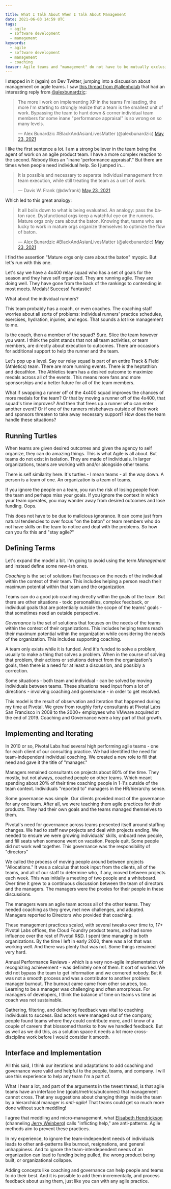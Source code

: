 ```yaml
---

title: What I Talk About When I Talk About Management
date: 2021-06-03 14:59 UTC
tags: 
  - agile
  - software development
  - management
keywords:
  - agile
  - software development
  - management
  - coaching
teaser: Agile teams and "management" do not have to be mutually exclusive. Management is essential the long term success of agile teams.
---
```


[thread]: https://twitter.com/allenholub/status/1396171069627633667
[alex]: https://twitter.com/alexbunardzic
[esh]: https://twitter.com/testobsessed
[jw]: https://en.wikipedia.org/wiki/Gerald_Weinberg


I stepped in it (again) on Dev Twitter, jumping into a discussion about management on agile teams. I saw [this thread from @allenholub][thread] that had an interesting reply from [@alexbunardzic][alex]:

<blockquote class="twitter-tweet"><p lang="en" dir="ltr">The more I work on implementing XP in the teams I&#39;m leading, the more I&#39;m starting to strongly realize that a team is the smallest unit of work. Bypassing the team to hunt down &amp; corner individual team members for some inane &quot;performance appraisal&quot; is so wrong on so many levels.</p>&mdash; Alex Bunardzic #BlackAndAsianLivesMatter (@alexbunardzic) <a href="https://twitter.com/alexbunardzic/status/1396280635665256451?ref\_src=twsrc%5Etfw">May 23, 2021</a></blockquote>

I like the first sentence a lot. I am a strong believer in the team being the agent of work on an agile product team. I have a more complex reaction to the second. Nobody likes an "inane 'performance appraisal'." But there are times when people need individual help. So I jumped in...

<blockquote class="twitter-tweet"><p lang="en" dir="ltr">It is possible and necessary to separate individual management from team execution, while still treating the team as a unit of work.</p>&mdash; Davis W. Frank (@dwfrank) <a href="https://twitter.com/dwfrank/status/1396468672772804619?ref\_src=twsrc%5Etfw">May 23, 2021</a></blockquote>

Which led to this great analogy:

<blockquote class="twitter-tweet"><p lang="en" dir="ltr">It all boils down to what is being evaluated. An analogy: pass the baton race. Dysfunctional orgs keep a watchful eye on the runners. Mature orgs only care about the baton. Knowing that, teams who are lucky to work in mature orgs organize themselves to optimize the flow of baton.</p>&mdash; Alex Bunardzic #BlackAndAsianLivesMatter (@alexbunardzic) <a href="https://twitter.com/alexbunardzic/status/1396473208010809348?ref\_src=twsrc%5Etfw">May 23, 2021</a></blockquote>

I find the assertion "Mature orgs only care about the baton" myopic. But let's run with this one.

Let's say we have a 4x400 relay squad who has a set of goals for the season and they have self organized. They are running agile. They are doing well. They have gone from the back of the rankings to contending in most meets. Medals! Success! Fantastic!

What about the individual runners?

This team probably has a coach, or even coaches. The coaching staff worries about all sorts of problems: individual runners' practice schedules, exercises, hydration, injuries, and egos. That sounds a lot like management to me.

Is the coach, then a member of the squad? Sure. Slice the team however you want. I think the point stands that not all team activities, or team members, are directly about execution to outcomes. There are occasions for additional support to help the runner and the team.

Let's pop up a level. Say our relay squad is part of an entire Track & Field (Athletics) team. There are more running events. There is the heptathlon and decathlon. The Athletics team has a desired outcome to maximize medals across all of the events. This means more fans and more sponsorships and a better future for all of the team members.

What if swapping a runner off of the 4x400 squad improves the chances of more medals for the team? Or that by moving a runner off of the 4x400, that squad's time improves? And then that frees up a runner who can enter another event? Or if one of the runners misbehaves outside of their work and sponsors threaten to take away necessary support? How does the team handle these situations?

## Running Turtles
When teams are given desired outcomes and given the agency to self organize, they can do amazing things. This is what Agile is all about. But teams do not exist in isolation. They are made of individuals. In larger organizations, teams are working with and/or alongside other teams.

There is self similarity here. It's turtles - I mean teams - all the way down. A person is a team of one. An organization is a team of teams.

If you ignore the people on a team, you run the risk of losing people from the team and perhaps miss your goals. If you ignore the context in which your team operates, you may wander away from desired outcomes and lose funding. Oops.

This does not have to be due to malicious ignorance. It can come just from natural tendencies to over focus "on the baton" or team members who do not have skills on the team to notice and deal with the problems. So how can you fix this and "stay agile?"

## Defining Terms
Let's expand the model a bit. I'm going to avoid using the term _Management_ and instead define some new-ish ones.

_Coaching_ is the set of solutions that focuses on the needs of the individual within the context of their team. This includes helping a person reach their maximum potential within that team and the organization.

Teams can do a good job coaching directly within the goals of the team. But there are other situations - toxic personalities, complex feedback, or individual goals that are potentially outside the scope of the teams' goals - that sometimes need an outside perspective.

_Governance_ is the set of solutions that focuses on the needs of the teams within the context of their organizations. This includes helping teams reach their maximum potential within the organization while considering the needs of the organization. This includes supporting coaching.

A team only exists while it is funded. And it's funded to solve a problem, usually to make a thing that solves a problem. When in the course of solving that problem, their actions or solutions detract from the organization's goals, then there is a need for at least a discussion, and possibly a correction.

Some situations - both team and individual - can be solved by moving individuals between teams. These situations need input from a lot of directions - involving coaching and governance - in order to get resolved.

This model is the result of observation and iteration that happened during my time at Pivotal. We grew from roughly forty consultants at Pivotal Labs San Francisco in 2008 to the 2000+ employees who VMware acquired at the end of 2019. Coaching and Governance were a key part of that growth.

## Implementing and Iterating
In 2010 or so, Pivotal Labs had several high performing agile teams - one for each client of our consulting practice. We had identified the need for team-independent individual coaching. We created a new role to fill that need and gave it the title of "manager."

Managers remained consultants on projects about 80% of the time. They mostly, but not always, coached people on other teams. Which meant spending about 20% of their time coaching people in 1-1's outside of the team context. Individuals "reported to" managers in the HR/hierarchy sense.

Some governance was simple. Our clients provided most of the governance for any one team. After all, we were teaching them agile practices for their products. They had their own goals and the teams managed themselves to them.

Pivotal's need for governance across teams presented itself around staffing changes. We had to staff new projects and deal with projects ending. We needed to ensure we were growing individuals' skills, onboard new people, and fill seats when someone went on vacation. People quit. Some people did not work well together. This governance was the responsibility of "directors"

We called the process of moving people around between projects "Allocations." It was a calculus that took input from the clients, all of the teams, and all of our staff to determine who, if any, moved between projects each week. This was initially a meeting of two people and a whiteboard. Over time it grew to a continuous discussion between the team of directors and the managers. The managers were the proxies for their people in these discussions.

The managers were an agile team across all of the other teams. They needed coaching as they grew, met new challenges, and adapted. Managers reported to Directors who provided that coaching.

These management practices scaled, with several tweaks over time to, 17+ Pivotal Labs offices, the Cloud Foundry product teams, and had some influence over the rest of Pivotal R&D. I spent time managing in both organizations. By the time I left in early 2020, there was a lot that was working well. And there was plenty that was not. Some things remained very hard.

Annual Performance Reviews - which is a very non-agile implementation of recognizing achievement - was definitely one of them. It sort of worked. We did not bypass the team to get information and we cornered nobody. But it was not a smooth process and was a contributor to another problem: manager burnout. The burnout came came from other sources, too. Learning to be a manager was challenging and often amorphous. For managers of developers, I think the balance of time on teams vs time as coach was not sustainable.

Gathering, filtering, and delivering feedback was vital to coaching individuals to success. Bad actors were managed out of the company, people found teams where they could contribute more, and I know of a couple of careers that blossomed thanks to how we handled feedback. But as well as we did this, as a solution space it needs a lot more cross-discipline work before I would consider it smooth.

## Interface and Implementation
All this said, I think our iterations and adaptations to add coaching and governance were valid and helpful to the people, teams, and company. I will use this experience to help any team I'm a part of.

What I hear a lot, and part of the arguments in the tweet thread, is that agile teams have an interface line (goals/metrics/outcomes) that management cannot cross. That any suggestions about changing things inside the team by a hierarchical manager is _anti-agile_! That teams could get so much more done without such meddling!

I agree that meddling and micro-management, what [Elisabeth Hendrickson][esh]  (channeling [Jerry Weinberg][jw]) calls "inflicting help," are anti-patterns. Agile methods aim to prevent these practices.

In my experience, to ignore the team-independent needs of individuals leads to other anti-patterns like burnout, resignations, and general unhappiness. And to ignore the team-interdependent needs of an organization can lead to funding being pulled, the wrong product being built, or organizational collapse.

Adding concepts like coaching and governance can help people and teams to do their best. And it is possible to add them incrementally, and process feedback about using them, just like you can with any agile practice.




